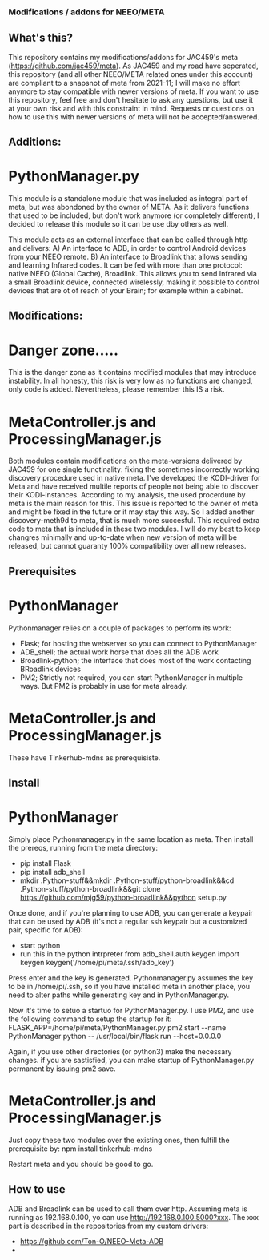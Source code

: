 ### Modifications / addons for NEEO/META
## What's this?

This repository contains my modifications/addons for JAC459's meta (https://github.com/jac459/meta).
As JAC459 and my road have seperated, this repository (and all other NEEO/META related ones under this account) are compliant to a snapsnot of meta from 2021-11; I will make no effort anymore to stay compatible with newer versions of meta.
If you want to use this repository, feel free and don't hesitate to ask any questions, but use it at your own risk and with this constraint in mind. 
Requests or questions on how to use this with newer versions of meta will not be accepted/answered. 

## Additions:
# PythonManager.py
This module is a standalone module that was included as integral part of meta, but was abondoned by the owner of META.
As it delivers functions that used to be included, but don't work anymore (or completely different), I decided to release this module so it can be use dby others as well.

This module acts as an external interface that can be called through http and delivers:
A) An interface to ADB, in order to control Android devices from your NEEO remote.
B) An interface to Broadlink that allows sending and learning Infrared codes. It can be fed with more than one protocol: native NEEO (Global Cache), Broadlink. This allows you to send Infrared via a small Broadlink device, connected wirelessly, making it possible to control devices that are ot of reach of your Brain; for example within a cabinet. 

## Modifications:
# Danger zone.....
This is the danger zone as it contains modified modules that may introduce instability. 
In all honesty, this risk is very low as no functions are changed, only code is added. Nevertheless, please remember this IS a risk. 
# MetaController.js and ProcessingManager.js
Both modules contain modifications on the meta-versions delivered by JAC459 for one single functinality: fixing the sometimes incorrectly working discovery procedure used in native meta. 
I've developed the KODI-driver for Meta and have received multile reports of people not being able to discover their KODI-instances. According to my analysis, the used procerdure by meta is the main reason for this. This issue is reported to the owner of meta and might be fixed in the future or it may stay this way.  So I added another discovery-meth9d to meta, that is much more succesful. 
This required extra code to meta that is included in these two modules.
I will do my best to keep changres minimally and up-to-date when new version of meta will be released, but cannot guaranty 100% compatibility  over all new releases. 

## Prerequisites
# PythonManager
Pythonmanager relies on a couple of packages to perform its work:
- Flask; for hosting the webserver so you can connect to PythonManager
- ADB_shell; the actual work horse that does all the ADB work
- Broadlink-python; the interface that does most of the work contacting BRoadlink devices
- PM2; Strictly not required, you can start PythonManager in multiple ways. But PM2 is probably in use for meta already.
# MetaController.js and ProcessingManager.js
These have Tinkerhub-mdns as prerequisiste.

## Install
# PythonManager
Simply place Pythonmanager.py in the same location as meta.
Then  install the prereqs, running from the meta directory:
- pip install Flask 
- pip install adb_shell
- mkdir .Python-stuff&&mkdir .Python-stuff/python-broadlink&&cd .Python-stuff/python-broadlink&&git clone https://github.com/mjg59/python-broadlink&&python setup.py

Once done, and if you're planning to use ADB, you can generate a keypair that can be used by ADB (it's not a regular ssh keypair but a customized pair, specific for ADB):
- start python
- run this in the python intrpreter
from adb_shell.auth.keygen import keygen
keygen('/home/pi/meta/.ssh/adb_key')

Press enter and the key is generated. Pythonmanager.py assumes the key to be in /home/pi/.ssh, so if you have installed meta in another place, you need to alter paths while generating key and in PythonManager.py. 

Now it's time to setuo a startuo for PythonManager.py. I use PM2, and use the following command to setup the startup for it:
FLASK_APP=/home/pi/meta/PythonManager.py pm2 start   --name PythonManager python -- /usr/local/bin/flask run  --host=0.0.0.0 

Again, if you use other directories (or python3) make the necessary changes.
if you are sastisfied, you can make startup of PythonManager.py permanent by issuing pm2 save.  

# MetaController.js and ProcessingManager.js
Just copy these two modules over the existing ones, then fulfill the prerequisite by:
npm install tinkerhub-mdns

Restart meta and you should be good to go.

## How to use
ADB and Broadlink can be used to call them over http. Assuming meta is running as 192.168.0.100, yo can use http://192.168.0.100:5000?xxx.
The xxx part is described in the repositories from my custom drivers:
- https://github.com/Ton-O/NEEO-Meta-ADB
- 




